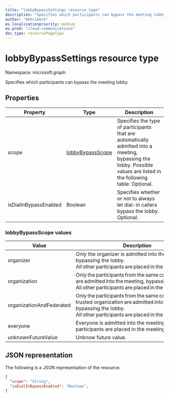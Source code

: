 ```yaml
---
title: "lobbyBypassSettings resource type"
description: "Specifies which participants can bypass the meeting lobby."
author: "mkhribech"
ms.localizationpriority: medium
ms.prod: "cloud-communications"
doc_type: resourcePageType
---
```


# lobbyBypassSettings resource type

Namespace: microsoft.graph

Specifies which participants can bypass the meeting lobby.

## Properties

| Property              | Type             | Description                                                                                                                                                          |
| --------------------- | ---------------- | -------------------------------------------------------------------------------------------------------------------------------------------------------------------- |
| scope                 | [lobbyBypassScope](#lobbybypassscope-values) | Specifies the type of participants that are automatically admitted into a meeting, bypassing the lobby. Possible values are listed in the following table. Optional. |
| isDialInBypassEnabled | Boolean          | Specifies whether or not to always let dial-in callers bypass the lobby. Optional.                                                                                   |

### lobbyBypassScope values

| Value                    | Description                                                                                                                                                                     |
| ------------------------ | ------------------------------------------------------------------------------------------------------------------------------------------------------------------------------- |
| organizer                | Only the organizer is admitted into the meeting, bypassing the lobby. All other participants are placed in the meeting lobby.                                                   |
| organization             | Only the participants from the same company are admitted into the meeting, bypassing the lobby. All other participants are placed in the meeting lobby.                         |
| organizationAndFederated | Only the participants from the same company or trusted organization are admitted into the meeting, bypassing the lobby. All other participants are placed in the meeting lobby. |
| everyone                 | Everyone is admitted into the meeting. No participants are placed in the meeting lobby.                                                                                         |
| unknownFutureValue       | Unknow future value.                                                                                                                                                            |

## JSON representation

The following is a JSON representation of the resource.

<!-- {
  "blockType": "resource",
  "optionalProperties": [],
  "@odata.type": "microsoft.graph.lobbyBypassSettings"
}-->
```json
{
  "scope": "String",
  "isDialInBypassEnabled": "Boolean",
}
```

<!-- uuid: 8fcb5dbc-d5aa-4681-8e31-b001d5168d79
2015-10-25 14:57:30 UTC -->
<!--
{
  "type": "#page.annotation",
  "description": "lobbyBypassSettings resource",
  "keywords": "",
  "section": "documentation",
  "tocPath": "",
  "suppressions": []
}
-->

